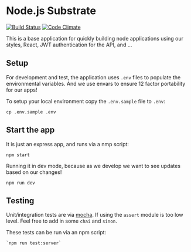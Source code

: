 # Node.js Substrate

[![Build Status](https://travis-ci.org/CDTDigital/node-substrate.svg?branch=master)](https://travis-ci.org/CDTDigital/node-substrate) [![Code Climate](https://codeclimate.com/github/CDTDigital/node-substrate/badges/gpa.svg)](https://codeclimate.com/github/CDTDigital/node-substrate)

This is a base application for quickly building node applications using
our styles, React, JWT authentication for the API, and ...

## Setup

For development and test, the application uses `.env` files to populate
the environmental variables. And we use envars to ensure 12 factor
portability for our apps!

To setup your local environment copy the `.env.sample` file to `.env`:

    cp .env.sample .env

## Start the app

It is just an express app, and runs via a nmp script:

    npm start

Running it in dev mode, because as we develop we want to see updates
based on our changes!

    npm run dev

## Testing

Unit/integration tests are via [mocha](https://mochajs.org/). If using the `assert`
module is too low level. Feel free to add in some `chai` and `sinon`.

These tests can be run via an npm script:

    `npm run test:server`


